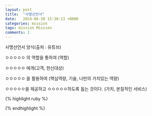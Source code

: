 ```yaml
---
layout: post
title:  "사명선언서"
date:   2024-06-30 15:30:13 +0800
categories: mission
tags: mission Mission
comments: 1
---
```

사명선언서 양식(출처 : 유튜브)

ㅇㅇㅇㅇㅇ 의 역할을 통하여 (역할)

ㅇㅇㅇㅇㅇ 에게(고객, 헌신대상)

ㅇㅇㅇㅇㅇ 을 활용하여 (핵심역량, 기술, 나만의 가치있는 역량)

ㅇㅇㅇㅇㅇ을 제공하고 ㅇㅇㅇㅇㅇ하도록 돕는 것이다. (가치, 본질적인 서비스)

{% highlight ruby %}

{% endhighlight %}